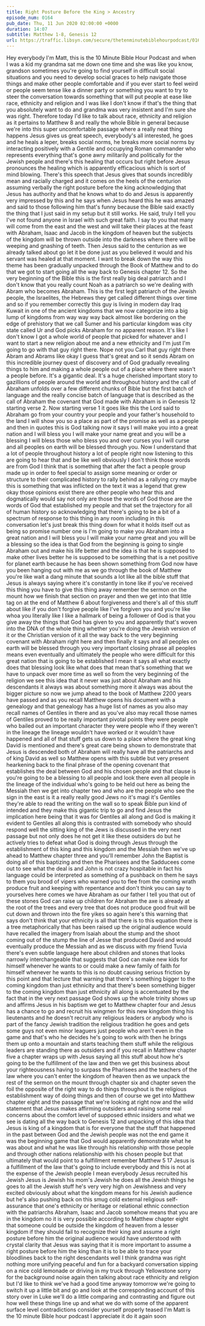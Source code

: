 ```yaml
---
title: Right Posture Before the King > Ancestry
episode_num: 0164
pub_date: Thu, 11 Jun 2020 02:00:00 +0000
duration: 14:07
subtitle: Matthew 1-8, Genesis 12
url: https://traffic.libsyn.com/secure/thetenminutebiblehourpodcast/0164_-_Right_Posture_Before_the_King_is_Greater_Than_Ancestry.mp3
---
```


 Hey everybody I'm Matt, this is the 10 Minute Bible Hour Podcast and when I was a kid my grandma sat me down one time and she was like you know, grandson sometimes you're going to find yourself in difficult social situations and you need to develop social graces to help navigate those things and make other people comfortable and if you ever start to feel weird or people seem tense like a dinner party or something you want to try to steer the conversation towards something that will put people at ease like race, ethnicity and religion and I was like I don't know if that's the thing that you absolutely want to do and grandma was very insistent and I'm sure she was right. Therefore today I'd like to talk about race, ethnicity and religion as it pertains to Matthew 8 and really the whole Bible in general because we're into this super uncomfortable passage where a really neat thing happens Jesus gives us great speech, everybody's all interested, he goes and he heals a leper, breaks social norms, he breaks more social norms by interacting positively with a Gentile and occupying Roman commander who represents everything that's gone awry militarily and politically for the Jewish people and there's this healing that occurs but right before Jesus pronounces the healing which is apparently efficacious which is sort of mind blowing. There's this speech that Jesus gives that sounds incredibly mean and racially charged and it comes on the heels of the centurion assuming verbally the right posture before the king acknowledging that Jesus has authority and that he knows what to do and Jesus is apparently very impressed by this and he says when Jesus heard this he was amazed and said to those following him that's funny because the Bible said exactly the thing that I just said in my setup but it still works. He said, truly I tell you I've not found anyone in Israel with such great faith. I say to you that many will come from the east and the west and will take their places at the feast with Abraham, Isaac and Jacob in the kingdom of heaven but the subjects of the kingdom will be thrown outside into the darkness where there will be weeping and gnashing of teeth. Then Jesus said to the centurion as we already talked about go let it be done just as you believed it would and his servant was healed at that moment. I want to break down the way this theme has been gradually unpacked through the Book of Matthew and to do that we got to start going all the way back to Genesis chapter 12. So the very beginning of the Bible this is the first really big deal patriarch and I don't know that you really count Noah as a patriarch so we're dealing with Abram who becomes Abraham. This is the first legit patriarch of the Jewish people, the Israelites, the Hebrews they get called different things over time and so if you remember correctly this guy is living in modern day Iraq Kuwait in one of the ancient kingdoms that we now categorize into a big lump of kingdoms from way way way back almost like bordering on the edge of prehistory that we call Sumer and his particular kingdom was city state called Ur and God picks Abraham for no apparent reason. It's like I don't know I got a whole world of people that picked for whatever and I want to start a new religion about me and a new ethnicity and I'm just I'm going to go with that guy right there. Nope not you Carl that guy right there Abram and Abrams like okay I guess that's great and so it sends Abram on this incredible journey quest of discovery and of God gradually revealing things to him and making a whole people out of a place where there wasn't a people before. It's a gigantic deal. It's a huge cherished important story to gazillions of people around the world and throughout history and the call of Abraham unfolds over a few different chunks of Bible but the first batch of language and the really concise batch of language that is described as the call of Abraham the covenant that God made with Abraham is in Genesis 12 starting verse 2. Now starting verse 1 it goes like this the Lord said to Abraham go from your country your people and your father's household to the land I will show you so a place as part of the promise as well as a people and then in quotes this is God talking now it says I will make you into a great nation and I will bless you I will make your name great and you will be a blessing I will bless those who bless you and over curses you I will curse and all peoples on earth will be blessed through you. Now I understand that a lot of people throughout history a lot of people right now listening to this are going to hear that and be like well obviously I don't think those words are from God I think that is something that after the fact a people group made up in order to feel special to assign some meaning or order or structure to their complicated history to rally behind as a rallying cry maybe this is something that was inflicted on the text it was a legend that grew okay those opinions exist there are other people who hear this and dogmatically would say not only are those the words of God those are the words of God that established my people and that set the trajectory for all of human history so acknowledging that there's going to be a bit of a spectrum of response to this thing in any room including in this conversation let's just break this thing down for what it holds itself out as being so promise number one is I'm going to make you Abraham into a great nation and I will bless you I will make your name great and you will be a blessing so the idea is that God from the beginning is going to single Abraham out and make his life better and the idea is that he is supposed to make other lives better he is supposed to be something that is a net positive for planet earth because he has been shown something from God now have you been hanging out with me as we go through the book of Matthew you're like wait a dang minute that sounds a lot like all the bible stuff that Jesus is always saying where it's constantly in tone like if you've received this thing you have to give this thing away remember the sermon on the mount how we finish that section on prayer and then we get into that little tag on at the end of Matthew 6 about forgiveness and there's all of this stuff about like if you don't forgive people like I've forgiven you and you're like whoa you literally like I like a hallmark of being a follower of God is that you give away the things that God has given to you and apparently that's woven into the DNA of the whole thing whether you're doing the Jewish version of it or the Christian version of it all the way back to the very beginning covenant with Abraham right here and then finally it says and all peoples on earth will be blessed through you very important closing phrase all peoples means even eventually and ultimately the people who were difficult for this great nation that is going to be established I mean it says all what exactly does that blessing look like what does that mean that's something that we have to unpack over more time as well so from the very beginning of the religion we see this idea that it never was just about Abraham and his descendants it always was about something more it always was about the bigger picture so now we jump ahead to the book of Matthew 2200 years have passed and as you recall Matthew opens his document with a genealogy and that genealogy has a huge list of names as you also may recall names of Gentiles in there and as you've also may recall those names of Gentiles proved to be really important pivotal points they were people who bailed out an important character they were people who if they weren't in the lineage the lineage wouldn't have worked or it wouldn't have happened and all of that stuff gets us down to a place where the great king David is mentioned and there's great care being shown to demonstrate that Jesus is descended both of Abraham will really have all the patriarchs and of king David as well so Matthew opens with this subtle but very present hearkening back to the final phrase of the opening covenant that establishes the deal between God and his chosen people and that clause is you're going to be a blessing to all people and look there even all people in the lineage of the individual who's going to be held out here as being the Messiah then we get into chapter two and who are the people who see the sign in the east is it a really really good Jews no it's magi it's Gentiles they're able to read the writing on the wall so to speak Bible pun kind of intended and they make this gigantic trip to go and find Jesus the implication here being that it was for Gentiles all along and God is making it evident to Gentiles all along this is contrasted with somebody who should respond well the sitting king of the Jews is discussed in the very next passage but not only does he not get it like these outsiders do but he actively tries to defeat what God is doing through Jesus through the establishment of this king and this kingdom and the Messiah then we've up ahead to Matthew chapter three and you'll remember John the Baptist is doing all of this baptizing and then the Pharisees and the Sadducees come out to see what the deal is and John is not crazy hospitable in fact his language could be interpreted as something of a pushback on them he says to them you brood of vipers who warned you to flee from the coming wrath produce fruit and keeping with repentance and don't think you can say to yourselves here comes we have Abraham as our father I tell you that out of these stones God can raise up children for Abraham the axe is already at the root of the trees and every tree that does not produce good fruit will be cut down and thrown into the fire yikes so again here's this warning that says don't think that your ethnicity is all that there is to this equation there is a tree metaphorically that has been raised up the original audience would have recalled the imagery from Isaiah about the stump and the shoot coming out of the stump the line of Jesse that produced David and would eventually produce the Messiah and as we discuss with my friend Tuvia there's even subtle language here about children and stones that looks narrowly interchangeable that suggests that God can make new kids for himself whenever he wants to or could make a new family of faith for himself whenever he wants to this is no doubt causing serious friction by this point and that lecture that warning that there's something bigger to the coming kingdom than just ethnicity and that there's been something bigger to the coming kingdom than just ethnicity all along is accentuated by the fact that in the very next passage God shows up the whole trinity shows up and affirms Jesus in his baptism we get to Matthew chapter four and Jesus has a chance to go and recruit his wingmen for this new kingdom thing his lieutenants and he doesn't recruit any religious leaders or anybody who is part of the fancy Jewish tradition the religious tradition he goes and gets some guys not even minor leaguers just people who aren't even in the game and that's who he decides he's going to work with then he brings them up onto a mountain and starts teaching them stuff while the religious leaders are standing there as outsiders and if you recall in Matthew chapter five a chapter wraps up with Jesus saying all this stuff about how he's going to be the fulfillment of the law and then we get this business about your righteousness having to surpass the Pharisees and the teachers of the law where you can't enter the kingdom of heaven then as we unpack the rest of the sermon on the mount through chapter six and chapter seven the foil the opposite of the right way to do things throughout is the religious establishment way of doing things and then of course we get into Matthew chapter eight and the passage that we're looking at right now and the wild statement that Jesus makes affirming outsiders and raising some real concerns about the comfort level of supposed ethnic insiders and what we see is dating all the way back to Genesis 12 and unpacking of this idea that Jesus is king of a kingdom that is for everyone that the stuff that happened in the past between God and the Jewish people was not the end game it was the beginning game that God would apparently demonstrate what he was about and what he was like through his relationship with those people and through other nations relationship with his chosen people but that ultimately that would point to a fulfillment remember Matthew 5 17 Jesus is a fulfillment of the law that's going to include everybody and this is not at the expense of the Jewish people I mean everybody Jesus recruited his Jewish Jesus is Jewish his mom's Jewish he does all the Jewish things he goes to all the Jewish stuff he's very very high on Jewishness and very excited obviously about what the kingdom means for his Jewish audience but he's also pushing back on this smug cold external religious self-assurance that one's ethnicity or heritage or relational ethnic connection with the patriarchs Abraham, Isaac and Jacob somehow means that you are in the kingdom no it is very possible according to Matthew chapter eight that someone could be outside the kingdom of heaven from a lesser kingdom if they should fail to recognize their king and assume a right posture before him the original audience would have understood with crystal clarity that Jesus was saying that it is more important to assume a right posture before him the king than it is to be able to trace your bloodlines back to the right descendants well I think grandma was right nothing more unifying peaceful and fun for a backyard conversation sipping on a nice cold lemonade or driving in my truck through Yellowstone sorry for the background noise again then talking about race ethnicity and religion but I'd like to think we've had a good time anyway tomorrow we're going to switch it up a little bit and go and look at the corresponding account of this story over in Luke we'll do a little comparing and contrasting and figure out how well these things line up and what we do with some of the apparent surface level contradictions consider yourself properly teased I'm Matt is the 10 minute Bible hour podcast I appreciate it do it again soon